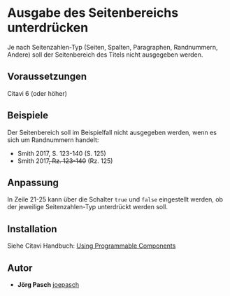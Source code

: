 # Ausgabe des Seitenbereichs unterdrücken
Je nach Seitenzahlen-Typ (Seiten, Spalten, Paragraphen, Randnummern, Andere) soll der Seitenbereich des Titels nicht ausgegeben werden.

## Voraussetzungen
Citavi 6 (oder höher)

## Beispiele
Der Seitenbereich soll im Beispielfall nicht ausgegeben werden, wenn es sich um Randnummern handelt:
- Smith 2017, S. 123-140 (S. 125)
- Smith 2017<del>, Rz. 123-140</del> (Rz. 125)

## Anpassung
In Zeile 21-25 kann über die Schalter `true` und `false` eingestellt werden, ob der jeweilige Seitenzahlen-Typ unterdrückt werden soll.

## Installation
Siehe Citavi Handbuch: [Using Programmable Components](https://www.citavi.com/programmable_components)

## Autor

* **Jörg Pasch** [joepasch](https://github.com/joepasch)
